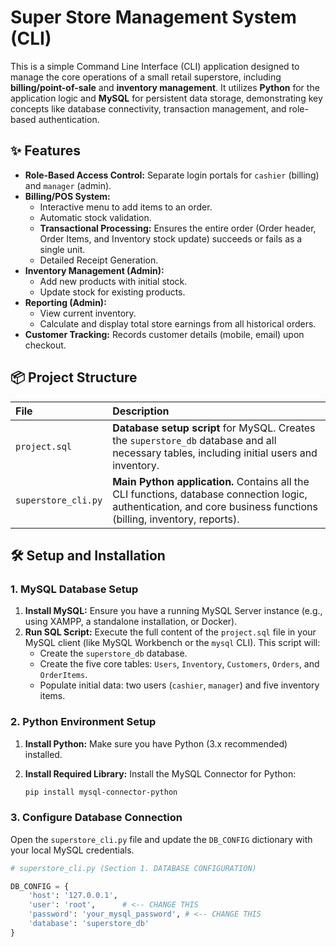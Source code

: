 # Super Store Management System (CLI)

This is a simple Command Line Interface (CLI) application designed to manage the core operations of a small retail superstore, including **billing/point-of-sale** and **inventory management**. It utilizes **Python** for the application logic and **MySQL** for persistent data storage, demonstrating key concepts like database connectivity, transaction management, and role-based authentication.

## ✨ Features

* **Role-Based Access Control:** Separate login portals for `cashier` (billing) and `manager` (admin).
* **Billing/POS System:**
    * Interactive menu to add items to an order.
    * Automatic stock validation.
    * **Transactional Processing:** Ensures the entire order (Order header, Order Items, and Inventory stock update) succeeds or fails as a single unit.
    * Detailed Receipt Generation.
* **Inventory Management (Admin):**
    * Add new products with initial stock.
    * Update stock for existing products.
* **Reporting (Admin):**
    * View current inventory.
    * Calculate and display total store earnings from all historical orders.
* **Customer Tracking:** Records customer details (mobile, email) upon checkout.

## 📦 Project Structure

| File | Description |
| :--- | :--- |
| `project.sql` | **Database setup script** for MySQL. Creates the `superstore_db` database and all necessary tables, including initial users and inventory. |
| `superstore_cli.py` | **Main Python application.** Contains all the CLI functions, database connection logic, authentication, and core business functions (billing, inventory, reports). |

## 🛠️ Setup and Installation

### 1. MySQL Database Setup

1.  **Install MySQL:** Ensure you have a running MySQL Server instance (e.g., using XAMPP, a standalone installation, or Docker).
2.  **Run SQL Script:** Execute the full content of the `project.sql` file in your MySQL client (like MySQL Workbench or the `mysql` CLI). This script will:
    * Create the `superstore_db` database.
    * Create the five core tables: `Users`, `Inventory`, `Customers`, `Orders`, and `OrderItems`.
    * Populate initial data: two users (`cashier`, `manager`) and five inventory items.

### 2. Python Environment Setup

1.  **Install Python:** Make sure you have Python (3.x recommended) installed.
2.  **Install Required Library:** Install the MySQL Connector for Python:

    ```bash
    pip install mysql-connector-python
    ```

### 3. Configure Database Connection

Open the `superstore_cli.py` file and update the `DB_CONFIG` dictionary with your local MySQL credentials.

```python
# superstore_cli.py (Section 1. DATABASE CONFIGURATION)

DB_CONFIG = {
    'host': '127.0.0.1',
    'user': 'root',      # <-- CHANGE THIS
    'password': 'your_mysql_password', # <-- CHANGE THIS
    'database': 'superstore_db'
}
